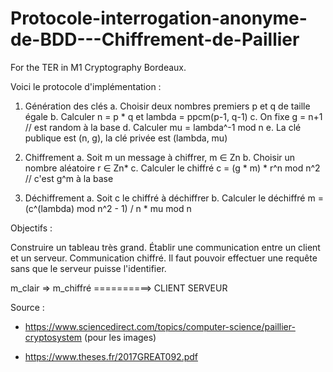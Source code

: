 # Protocole-interrogation-anonyme-de-BDD---Chiffrement-de-Paillier
For the TER in M1 Cryptography Bordeaux.


Voici le protocole d'implémentation :

1. Génération des clés
   a. Choisir deux nombres premiers p et q de taille égale
   b. Calculer n = p * q et lambda = ppcm(p-1, q-1)
   c. On fixe g = n+1         // est random à la base
   d. Calculer mu = lambda^-1 mod n
   e. La clé publique est (n, g), la clé privée est (lambda, mu)

2. Chiffrement
   a. Soit m un message à chiffrer, m ∈ Zn
   b. Choisir un nombre aléatoire r ∈ Zn*
   c. Calculer le chiffré c = (g * m) * r^n mod n^2         // c'est g^m à la base

3. Déchiffrement
   a. Soit c le chiffré à déchiffrer
   b. Calculer le déchiffré m = (c^(lambda) mod n^2 - 1) / n * mu mod n

Objectifs :

Construire un tableau très grand.
Établir une communication entre un client et un serveur.
Communication chiffré.
Il faut pouvoir effectuer une requête sans que le serveur puisse l'identifier.

m_clair => m_chiffré ==========> 
   CLIENT                           SERVEUR

Source : 
 - https://www.sciencedirect.com/topics/computer-science/paillier-cryptosystem (pour les images)

 - https://www.theses.fr/2017GREAT092.pdf
